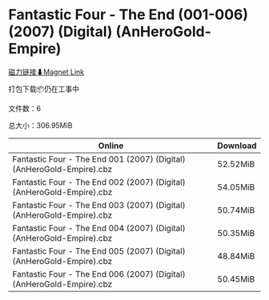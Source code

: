 # Fantastic Four - The End (001-006) (2007) (Digital) (AnHeroGold-Empire)

[磁力链接⬇Magnet Link](magnet:?xt=urn:btih:cf49b62e3172ba9866e87c58c04933b5daa97a62&dn=Fantastic%20Four%20-%20The%20End%20%28001-006%29%20%282007%29%20%28Digital%29%20%28AnHeroGold-Empire%29)

打包下载📦仍在工事中

文件数：6

总大小：306.95MiB

Online | Download
--- | ---
Fantastic Four - The End 001 (2007) (Digital) (AnHeroGold-Empire).cbz | 52.52MiB
Fantastic Four - The End 002 (2007) (Digital) (AnHeroGold-Empire).cbz | 54.05MiB
Fantastic Four - The End 003 (2007) (Digital) (AnHeroGold-Empire).cbz | 50.74MiB
Fantastic Four - The End 004 (2007) (Digital) (AnHeroGold-Empire).cbz | 50.35MiB
Fantastic Four - The End 005 (2007) (Digital) (AnHeroGold-Empire).cbz | 48.84MiB
Fantastic Four - The End 006 (2007) (Digital) (AnHeroGold-Empire).cbz | 50.45MiB